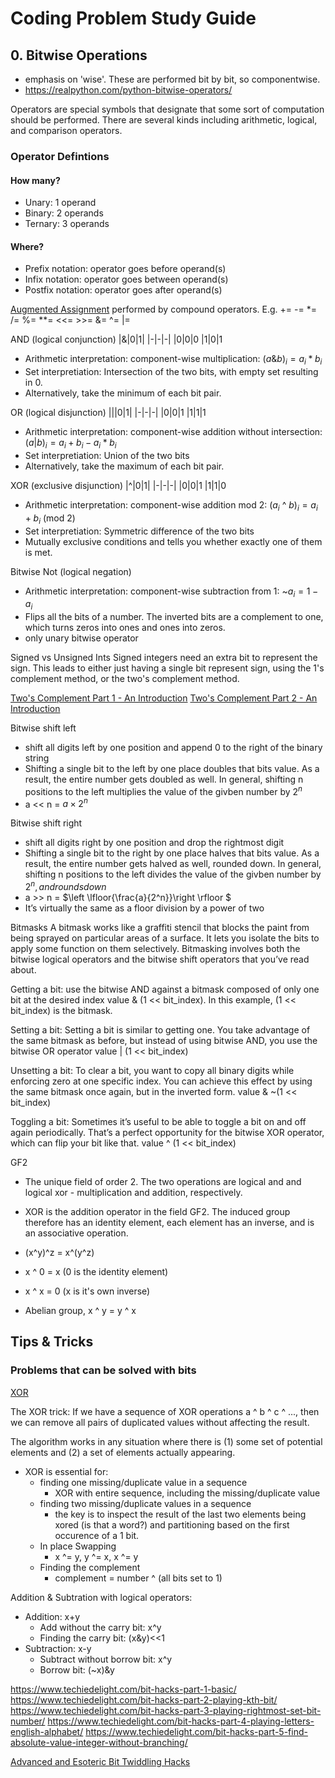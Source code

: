 # Coding Problem Study Guide
## 0. Bitwise Operations
- emphasis on 'wise'. These are performed bit by bit, so componentwise. 
- https://realpython.com/python-bitwise-operators/ 

Operators are special symbols that designate that some sort of computation should be performed. There are several kinds including  arithmetic, logical, and comparison operators.

### Operator Defintions
#### How many?
- Unary: 1 operand
- Binary: 2 operands
- Ternary: 3 operands

#### Where?
- Prefix notation: operator goes before operand(s)
- Infix notation: operator goes between operand(s)
- Postfix notation: operator goes after operand(s)

[Augmented Assignment](https://peps.python.org/pep-0203/) performed by compound operators. E.g. += -= *= /= %= **= <<= >>= &= ^= |=


AND (logical conjunction)
|&|0|1|
|-|-|-|
|0|0|0
|1|0|1

- Arithmetic interpretation: component-wise multiplication: $(a$&$b)_i = a_i*b_i$ 
- Set interpretiation: Intersection of the two bits, with empty set resulting in 0.
- Alternatively, take the minimum of each bit pair.

OR (logical disjunction)
|||0|1|
|-|-|-|
|0|0|1
|1|1|1

- Arithmetic interpretation: component-wise addition without intersection: $(a|b)_i = a_i + b_i - a_i*b_i$
- Set interpretiation: Union of the two bits
- Alternatively, take the maximum of each bit pair.

XOR (exclusive disjunction)
|^|0|1|
|-|-|-|
|0|0|1
|1|1|0

- Arithmetic interpretation: component-wise addition mod 2: $(a_i$ ^  $b)_i = a_i+b_i$ (mod 2)
- Set interpretiation: Symmetric difference of the two bits
- Mutually exclusive conditions and tells you whether exactly one of them is met. 

Bitwise Not (logical negation)
- Arithmetic interpretation: component-wise subtraction from 1: ~$a_i = 1-a_i$
- Flips all the bits of a number. The inverted bits are a complement to one, which turns zeros into ones and ones into zeros.
- only unary bitwise operator

Signed vs Unsigned Ints
Signed integers need an extra bit to represent the sign. This leads to either just having a single bit represent sign, using the 1's complement method, or the two's complement method. 

[Two's Complement Part 1 - An Introduction](https://www.youtube.com/watch?v=9W67I2zzAfo)
[Two's Complement Part 2 - An Introduction](https://www.youtube.com/watch?v=Hof95YlLQk0)


Bitwise shift left
- shift all digits left by one position and append 0 to the right of the binary string
- Shifting a single bit to the left by one place doubles that bits value. As a result, the entire number gets doubled as well. In general, shifting n positions to the left multiplies the value of the givben number by $2^n$
- a << n = $a \times 2^n$

Bitwise shift right
- shift all digits right by one position and drop the rightmost digit
- Shifting a single bit to the right by one place halves that bits value. As a result, the entire number gets halved as well, rounded down. In general, shifting n positions to the left divides the value of the givben number by $2^n, and rounds down$
- a >> n = $\left \lfloor{\frac{a}{2^n}}\right \rfloor $
- It’s virtually the same as a floor division by a power of two


Bitmasks
A bitmask works like a graffiti stencil that blocks the paint from being sprayed on particular areas of a surface. It lets you isolate the bits to apply some function on them selectively. Bitmasking involves both the bitwise logical operators and the bitwise shift operators that you’ve read about.

Getting a bit: use the bitwise AND against a bitmask composed of only one bit at the desired index
value & (1 << bit_index). In this example, (1 << bit_index) is the bitmask.

Setting a bit: Setting a bit is similar to getting one. You take advantage of the same bitmask as before, but instead of using bitwise AND, you use the bitwise OR operator
value | (1 << bit_index)

Unsetting a bit: To clear a bit, you want to copy all binary digits while enforcing zero at one specific index. You can achieve this effect by using the same bitmask once again, but in the inverted form.
value & ~(1 << bit_index)

Toggling a bit: Sometimes it’s useful to be able to toggle a bit on and off again periodically. That’s a perfect opportunity for the bitwise XOR operator, which can flip your bit like that. 
value ^ (1 << bit_index)


GF2
- The unique field of order 2. The two operations are logical and and logical xor - multiplication and addition, respectively.

- XOR is the addition operator in the field GF2. The induced group therefore has an identity element, each element has an inverse, and is an associative operation.
- (x^y)^z = x^(y^z)
- x ^ 0 = x (0 is the identity element)
- x ^ x = 0 (x is it's own inverse)
- Abelian group, x ^ y = y ^ x

## Tips & Tricks

### Problems that can be solved with bits

[XOR](https://florian.github.io/xor-trick/)

The XOR trick: If we have a sequence of XOR operations a ^ b ^ c ^ ..., then we can remove all pairs of duplicated values without affecting the result.

The algorithm works in any situation where there is (1) some set of potential elements and (2) a set of elements actually appearing.

- XOR is essential for:
    - finding one missing/duplicate value in a sequence
        - XOR with entire sequence, including the missing/duplicate value 
    - finding two missing/duplicate values in a sequence
        - the key is to inspect the result of the last two elements being xored (is that a word?) and partitioning based on the first occurence of a 1 bit. 
    - In place Swapping
        - x ^= y, y ^= x, x ^= y
    - Finding the complement
        - complement = number ^ (all bits set to 1)    

Addition & Subtration with logical operators:
- Addition: x+y
    - Add without the carry bit: x^y
    - Finding the carry bit: (x&y)<<1
- Subtraction: x-y
    - Subtract without borrow bit: x^y
    - Borrow bit: (~x)&y 

https://www.techiedelight.com/bit-hacks-part-1-basic/
https://www.techiedelight.com/bit-hacks-part-2-playing-kth-bit/
https://www.techiedelight.com/bit-hacks-part-3-playing-rightmost-set-bit-number/
https://www.techiedelight.com/bit-hacks-part-4-playing-letters-english-alphabet/
https://www.techiedelight.com/bit-hacks-part-5-find-absolute-value-integer-without-branching/

[Advanced and Esoteric Bit Twiddling Hacks](https://graphics.stanford.edu/~seander/bithacks.html)
